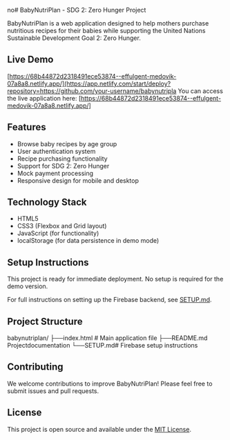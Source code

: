 no# BabyNutriPlan - SDG 2: Zero Hunger Project

BabyNutriPlan is a web application designed to help mothers purchase nutritious recipes for their babies while supporting the United Nations Sustainable Development Goal 2: Zero Hunger.

## Live Demo

[https://68b44872d2318491ece53874--effulgent-medovik-07a8a8.netlify.app/](https://app.netlify.com/start/deploy?repository=https://github.com/your-username/babynutripla
You can access the live application here: [https://68b44872d2318491ece53874--effulgent-medovik-07a8a8.netlify.app/]

## Features

- Browse baby recipes by age group
- User authentication system
- Recipe purchasing functionality
- Support for SDG 2: Zero Hunger
- Mock payment processing
- Responsive design for mobile and desktop

## Technology Stack

- HTML5
- CSS3 (Flexbox and Grid layout)
- JavaScript (for functionality)
- localStorage (for data persistence in demo mode)

## Setup Instructions

This project is ready for immediate deployment. No setup is required for the demo version.

For full instructions on setting up the Firebase backend, see [SETUP.md](SETUP.md).

## Project Structure
babynutriplan/ 
├──index.html # Main application file 
├──README.md Projectdocumentation 
└──SETUP.md# Firebase setup instructions

## Contributing

We welcome contributions to improve BabyNutriPlan! Please feel free to submit issues and pull requests.

## License

This project is open source and available under the [MIT License](LICENSE).

